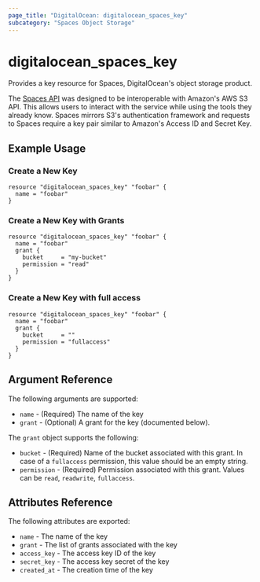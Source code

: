 ```yaml
---
page_title: "DigitalOcean: digitalocean_spaces_key"
subcategory: "Spaces Object Storage"
---
```


# digitalocean\_spaces\_key

Provides a key resource for Spaces, DigitalOcean's object storage product.

The [Spaces API](https://docs.digitalocean.com/reference/api/spaces-api/) was
designed to be interoperable with Amazon's AWS S3 API. This allows users to
interact with the service while using the tools they already know. Spaces
mirrors S3's authentication framework and requests to Spaces require a key pair
similar to Amazon's Access ID and Secret Key.

## Example Usage

### Create a New Key

```hcl
resource "digitalocean_spaces_key" "foobar" {
  name = "foobar"
}
```

### Create a New Key with Grants

```hcl
resource "digitalocean_spaces_key" "foobar" {
  name = "foobar"
  grant {
    bucket     = "my-bucket"
    permission = "read"
  }
}
```

### Create a New Key with full access

```hcl
resource "digitalocean_spaces_key" "foobar" {
  name = "foobar"
  grant {
    bucket     = ""
    permission = "fullaccess"
  }
}
```

## Argument Reference

The following arguments are supported:

* `name` - (Required) The name of the key
* `grant` - (Optional) A grant for the key (documented below).

The `grant` object supports the following:

* `bucket` - (Required) Name of the bucket associated with this grant. In case of a `fullaccess` permission, this value should be an empty string.
* `permission` - (Required) Permission associated with this grant. Values can be `read`, `readwrite`, `fullaccess`.

## Attributes Reference

The following attributes are exported:

* `name` - The name of the key
* `grant` - The list of grants associated with the key
* `access_key` - The access key ID of the key
* `secret_key` - The access key secret of the key
* `created_at` - The creation time of the key
